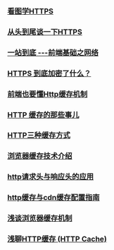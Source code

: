 ### [看图学HTTPS](http://blog.liuxuan.site/2018/05/21/learn_https_through_photos/)
### [从头到尾谈一下HTTPS](https://juejin.im/post/5b2a4d2951882574ba42123f)
### [一站到底 ---前端基础之网络](https://juejin.im/post/5b3357556fb9a00e5a4b63df)
### [HTTPS 到底加密了什么？](http://web.jobbole.com/94866/)
### [前端也要懂Http缓存机制](https://juejin.im/post/5b70edd4f265da27df0938bc)
### [HTTP 缓存的那些事儿](https://juejin.im/post/5b7c6d5b51882542cc2f4722)
### [HTTP三种缓存方式](https://juejin.im/post/5b8d10c66fb9a019f82fc16e)
### [浏览器缓存技术介绍](https://juejin.im/post/5b9346dcf265da0aac6fbe57)
### [http请求头与响应头的应用](https://juejin.im/post/5b854ddef265da43635d9302)
### [http缓存与cdn缓存配置指南](https://juejin.im/post/5be3f486e51d45053d5c38ca)
### [浅谈浏览器缓存机制](https://juejin.im/post/5be4e76f5188250e8601b4a6)
### [浅聊HTTP缓存 (HTTP Cache)](https://juejin.im/post/5bf3c28ee51d4514df5b7625)
